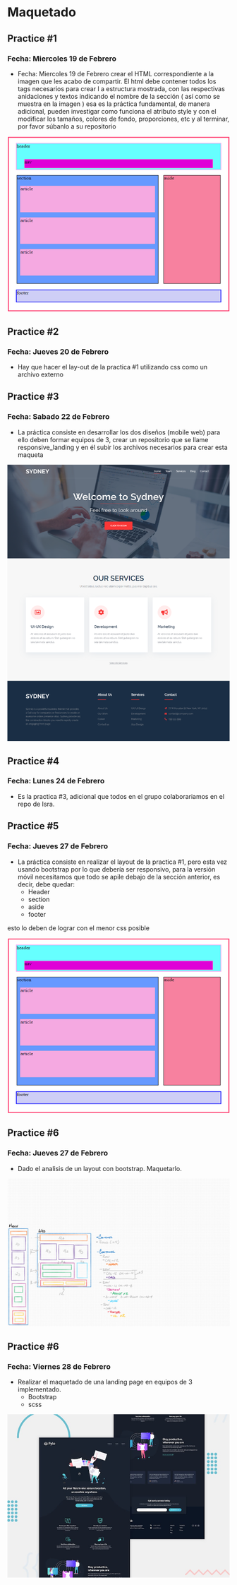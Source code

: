 # Maquetado

## Practice #1
### Fecha: Miercoles 19 de Febrero
- Fecha: Miercoles 19 de Febrero
crear el HTML correspondiente a la imagen que les acabo de compartir. El html debe contener todos los tags necesarios para crear l
a estructura mostrada, con las respectivas anidaciones y textos indicando el nombre de la sección ( así como se muestra en la imagen )
esa es la práctica fundamental, de manera adicional, pueden investigar como funciona el atributo style y con el modificar los tamaños, 
colores de fondo, proporciones, etc y al terminar, por favor súbanlo a su repositorio

![Layout #1](./img/html5_basic_page_structure_01.png)

## Practice #2
### Fecha: Jueves 20 de Febrero
- Hay que hacer el lay-out de la practica #1 utilizando css como un archivo externo

## Practice #3
### Fecha: Sabado 22 de Febrero
- La práctica consiste en desarrollar los dos diseños (mobile  web)
para ello deben formar equipos de 3, crear un repositorio que se llame responsive_landing
y en él subir los archivos necesarios para crear esta maqueta

![Layout #1](./img/maqueta_web.png)


## Practice #4
### Fecha: Lunes 24 de Febrero
- Es la practica #3, adicional que todos en el grupo colaborariamos en el repo de Isra.


## Practice #5
### Fecha: Jueves 27 de Febrero
- La práctica consiste en realizar el layout de la practica #1, pero esta vez usando bootstrap
por lo que debería ser responsivo, para la versión móvil necesitamos que todo se apile debajo de la sección anterior, es decir, debe quedar:
    - Header
    - section
    - aside
    - footer

esto lo deben de lograr con el menor css posible

![Layout #1](./img/html5_basic_page_structure_01.png)


## Practice #6
### Fecha: Jueves 27 de Febrero
- Dado el analisis de un layout con bootstrap. Maquetarlo.

![Layout #3](./img/esquema10_analisis_layout_bootstrap_2.png)

## Practice #6
### Fecha: Viernes 28 de Febrero
- Realizar el maquetado de una landing page en equipos de 3 implementado.
    - Bootstrap
    - scss

![Layout #4](./img/desktop-preview.jpg)




